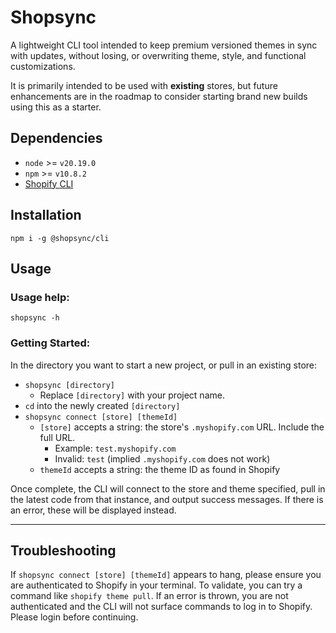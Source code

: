 # Shopsync
A lightweight CLI tool intended to keep premium versioned themes in sync with updates, without losing, or overwriting theme, style, and functional customizations.

It is primarily intended to be used with **existing** stores, but future enhancements are in the roadmap to consider starting brand new builds using this as a starter.

## Dependencies
 - `node` >= `v20.19.0`
 - `npm` >= `v10.8.2`
 - [Shopify CLI](https://shopify.dev/docs/api/shopify-cli)

## Installation
`npm i -g @shopsync/cli`


## Usage

### Usage help:

`shopsync -h`

### Getting Started:
In the directory you want to start a new project, or pull in an existing store:

- `shopsync [directory]` 
  - Replace `[directory]` with your project name.
- `cd` into the newly created `[directory]`
- `shopsync connect [store] [themeId]`
  - `[store]` accepts a string: the store's `.myshopify.com` URL. Include the full URL.
    - Example: `test.myshopify.com`
    - Invalid: `test` (implied `.myshopify.com` does not work)
  - `themeId` accepts a string: the theme ID as found in Shopify

Once complete, the CLI will connect to the store and theme specified, pull in the latest code from that instance, and output success messages. If there is an error, these will be displayed instead.

---

## Troubleshooting
If `shopsync connect [store] [themeId]` appears to hang, please ensure you are authenticated to Shopify in your terminal. To validate, you can try a command like `shopify theme pull`. If an error is thrown, you are not authenticated and the CLI will not surface commands to log in to Shopify. Please login before continuing.
